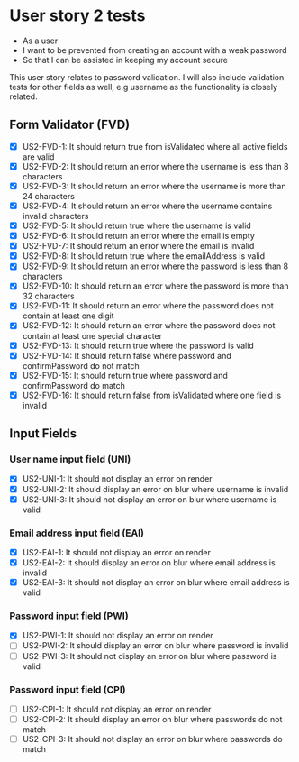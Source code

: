 # User story 2 tests

- As a user
- I want to be prevented from creating an account with a weak password
- So that I can be assisted in keeping my account secure

This user story relates to password validation. I will also include validation tests
for other fields as well, e.g username as the functionality is closely related.

## Form Validator (FVD)

- [x] US2-FVD-1: It should return true from isValidated where all active fields are valid
- [x] US2-FVD-2: It should return an error where the username is less than 8 characters
- [x] US2-FVD-3: It should return an error where the username is more than 24 characters
- [x] US2-FVD-4: It should return an error where the username contains invalid characters
- [x] US2-FVD-5: It should return true where the username is valid
- [x] US2-FVD-6: It should return an error where the email is empty
- [x] US2-FVD-7: It should return an error where the email is invalid
- [x] US2-FVD-8: It should return true where the emailAddress is valid
- [x] US2-FVD-9: It should return an error where the password is less than 8 characters
- [x] US2-FVD-10: It should return an error where the password is more than 32 characters
- [x] US2-FVD-11: It should return an error where the password does not contain at least one digit
- [x] US2-FVD-12: It should return an error where the password does not contain at least one special character
- [x] US2-FVD-13: It should return true where the password is valid
- [x] US2-FVD-14: It should return false where password and confirmPassword do not match
- [x] US2-FVD-15: It should return true where password and confirmPassword do match
- [x] US2-FVD-16: It should return false from isValidated where one field is invalid

## Input Fields

### User name input field (UNI)

- [x] US2-UNI-1: It should not display an error on render
- [x] US2-UNI-2: It should display an error on blur where username is invalid
- [x] US2-UNI-3: It should not display an error on blur where username is valid

### Email address input field (EAI)

- [x] US2-EAI-1: It should not display an error on render
- [x] US2-EAI-2: It should display an error on blur where email address is invalid
- [x] US2-EAI-3: It should not display an error on blur where email address is valid

### Password input field (PWI)

- [x] US2-PWI-1: It should not display an error on render
- [ ] US2-PWI-2: It should display an error on blur where password is invalid
- [ ] US2-PWI-3: It should not display an error on blur where password is valid

### Password input field (CPI)

- [ ] US2-CPI-1: It should not display an error on render
- [ ] US2-CPI-2: It should display an error on blur where passwords do not match
- [ ] US2-CPI-3: It should not display an error on blur where passwords do match
